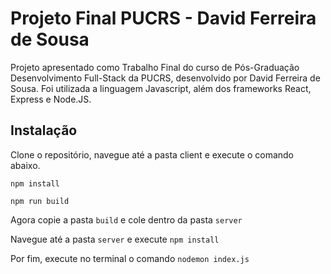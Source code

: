 # Projeto Final PUCRS - David Ferreira de Sousa

Projeto apresentado como Trabalho Final do curso de Pós-Graduação Desenvolvimento Full-Stack da PUCRS, desenvolvido por David Ferreira de Sousa. Foi utilizada a linguagem Javascript, além dos frameworks React, Express e Node.JS.

## Instalação

Clone o repositório, navegue até a pasta client e execute o comando abaixo.

`npm install`

`npm run build`

Agora copie a pasta `build` e cole dentro da pasta `server`

Navegue até a pasta `server` e execute `npm install`

Por fim, execute no terminal o comando `nodemon index.js`